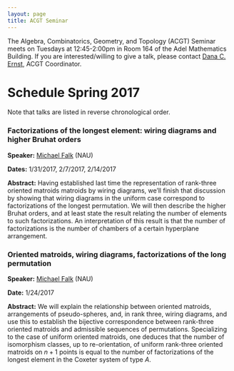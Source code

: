```yaml
---
layout: page
title: ACGT Seminar
---
```


The Algebra, Combinatorics, Geometry, and Topology (ACGT) Seminar meets on Tuesdays at 12:45-2:00pm in Room 164 of the Adel Mathematics Building. If you are interested/willing to give a talk, please contact [Dana C. Ernst](http://dcernst.github.io), ACGT Coordinator.

# Schedule Spring 2017 #

Note that talks are listed in reverse chronological order.

### Factorizations of the longest element: wiring diagrams and higher Bruhat orders ###

**Speaker:** [Michael Falk](http://www.cefns.nau.edu/~falk/) (NAU)

**Dates:** 1/31/2017, 2/7/2017, 2/14/2017

**Abstract:** Having established last time the representation of rank-three oriented matroids matroids by wiring diagrams, we’ll finish that discussion by showing that wiring diagrams in the uniform case correspond to factorizations of the longest permutation. We will then describe the higher Bruhat orders, and at least state the result relating the number of elements to such factorizations. An interpretation of this result is that the number of factorizations is the number of chambers of a certain hyperplane arrangement.

### Oriented matroids, wiring diagrams, factorizations of the long permutation ###

**Speaker:** [Michael Falk](http://www.cefns.nau.edu/~falk/) (NAU)

**Date:** 1/24/2017

**Abstract:** We will explain the relationship between oriented matroids, arrangements of pseudo-spheres, and, in rank three, wiring diagrams, and use this to establish the bijective correspondence between rank-three oriented matroids and admissible sequences of permutations. Specializing to the case of uniform oriented matroids, one deduces that the number of isomorphism classes, up to re-orientation, of uniform rank-three oriented matroids on $n+1$ points is equal to the number of factorizations of the longest element in the Coxeter system of type $A$.
